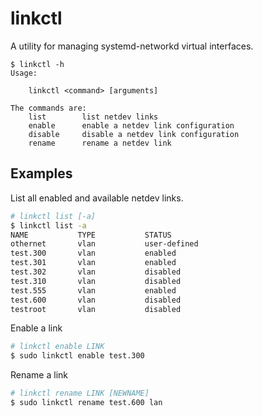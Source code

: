# linkctl
A utility for managing systemd-networkd virtual interfaces.

```
$ linkctl -h
Usage:

    linkctl <command> [arguments]

The commands are:
    list        list netdev links
    enable      enable a netdev link configuration
    disable     disable a netdev link configuration
    rename      rename a netdev link
```

## Examples
List  all enabled and available netdev links.
``` bash
# linkctl list [-a]
$ linkctl list -a
NAME           TYPE           STATUS
othernet       vlan           user-defined
test.300       vlan           enabled
test.301       vlan           enabled
test.302       vlan           disabled
test.310       vlan           disabled
test.555       vlan           enabled
test.600       vlan           disabled
testroot       vlan           disabled
```

Enable a link
``` bash
# linkctl enable LINK
$ sudo linkctl enable test.300
```

Rename a link
``` bash
# linkctl rename LINK [NEWNAME]
$ sudo linkctl rename test.600 lan
```
